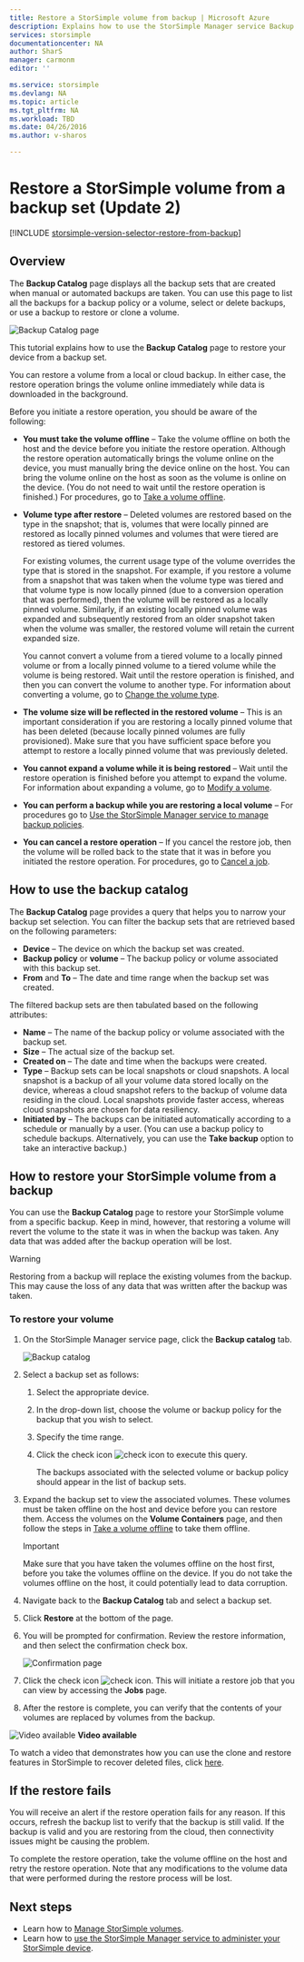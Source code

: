 ```yaml
---
title: Restore a StorSimple volume from backup | Microsoft Azure
description: Explains how to use the StorSimple Manager service Backup Catalog page to restore a StorSimple volume from a backup set.
services: storsimple
documentationcenter: NA
author: SharS
manager: carmonm
editor: ''

ms.service: storsimple
ms.devlang: NA
ms.topic: article
ms.tgt_pltfrm: NA
ms.workload: TBD
ms.date: 04/26/2016
ms.author: v-sharos

---
```

# Restore a StorSimple volume from a backup set (Update 2)
[!INCLUDE [storsimple-version-selector-restore-from-backup](../../includes/storsimple-version-selector-restore-from-backup.md)]

## Overview
The **Backup Catalog** page displays all the backup sets that are created when manual or automated backups are taken. You can use this page to list all the backups for a backup policy or a volume, select or delete backups, or use a backup to restore or clone a volume.

 ![Backup Catalog page](./media/storsimple-restore-from-backup-set-u2/restore.png)

This tutorial explains how to use the **Backup Catalog** page to restore your device from a backup set.

You can restore a volume from a local or cloud backup. In either case, the restore operation brings the volume online immediately while data is downloaded in the background. 

Before you initiate a restore operation, you should be aware of the following:

* **You must take the volume offline** – Take the volume offline on both the host and the device before you initiate the restore operation. Although the restore operation automatically brings the volume online on the device, you must manually bring the device online on the host. You can bring the volume online on the host as soon as the volume is online on the device. (You do not need to wait until the restore operation is finished.) For procedures, go to [Take a volume offline](storsimple-manage-volumes-u2.md#take-a-volume-offline).
* **Volume type after restore** – Deleted volumes are restored based on the type in the snapshot; that is, volumes that were locally pinned are restored as locally pinned volumes and volumes that were tiered are restored as tiered volumes.
  
    For existing volumes, the current usage type of the volume overrides the type that is stored in the snapshot. For example, if you restore a volume from a snapshot that was taken when the volume type was tiered and that volume type is now locally pinned (due to a conversion operation that was performed), then the volume will be restored as a locally pinned volume. Similarly, if an existing locally pinned volume was expanded and subsequently restored from an older snapshot taken when the volume was smaller, the restored volume will retain the current expanded size.
  
    You cannot convert a volume from a tiered volume to a locally pinned volume or from a locally pinned volume to a tiered volume while the volume is being restored. Wait until the restore operation is finished, and then you can convert the volume to another type. For information about converting a volume, go to [Change the volume type](storsimple-manage-volumes-u2.md#change-the-volume-type). 
* **The volume size will be reflected in the restored volume** – This is an important consideration if you are restoring a locally pinned volume that has been deleted (because locally pinned volumes are fully provisioned). Make sure that you have sufficient space before you attempt to restore a locally pinned volume that was previously deleted. 
* **You cannot expand a volume while it is being restored** – Wait until the restore operation is finished before you attempt to expand the volume. For information about expanding a volume, go to [Modify a volume](storsimple-manage-volumes-u2.md#modify-a-volume).
* **You can perform a backup while you are restoring a local volume** – For procedures go to [Use the StorSimple Manager service to manage backup policies](storsimple-manage-backup-policies.md).
* **You can cancel a restore operation** – If you cancel the restore job, then the volume will be rolled back to the state that it was in before you initiated the restore operation. For procedures, go to [Cancel a job](storsimple-manage-jobs-u2.md#cancel-a-job).

## How to use the backup catalog
The **Backup Catalog** page provides a query that helps you to narrow your backup set selection. You can filter the backup sets that are retrieved based on the following parameters:

* **Device** – The device on which the backup set was created.
* **Backup policy** or **volume** – The backup policy or volume associated with this backup set.
* **From** and **To** – The date and time range when the backup set was created.

The filtered backup sets are then tabulated based on the following attributes:

* **Name** – The name of the backup policy or volume associated with the backup set.
* **Size** – The actual size of the backup set.
* **Created on** – The date and time when the backups were created. 
* **Type** – Backup sets can be local snapshots or cloud snapshots. A local snapshot is a backup of all your volume data stored locally on the device, whereas a cloud snapshot refers to the backup of volume data residing in the cloud. Local snapshots provide faster access, whereas cloud snapshots are chosen for data resiliency.
* **Initiated by** – The backups can be initiated automatically according to a schedule or manually by a user. (You can use a backup policy to schedule backups. Alternatively, you can use the **Take backup** option to take an interactive backup.)

## How to restore your StorSimple volume from a backup
You can use the **Backup Catalog** page to restore your StorSimple volume from a specific backup. Keep in mind, however, that restoring a volume will revert the volume to the state it was in when the backup was taken. Any data that was added after the backup operation will be lost.

> [!WARNING]
> Restoring from a backup will replace the existing volumes from the backup. This may cause the loss of any data that was written after the backup was taken.
> 
> 

### To restore your volume
1. On the StorSimple Manager service page, click the **Backup catalog** tab.
   
    ![Backup catalog](./media/storsimple-restore-from-backup-set-u2/restore.png)
2. Select a backup set as follows:
   
   1. Select the appropriate device.
   2. In the drop-down list, choose the volume or backup policy for the backup that you wish to select.
   3. Specify the time range.
   4. Click the check icon ![check icon](./media/storsimple-restore-from-backup-set-u2/HCS_CheckIcon.png) to execute this query.
      
      The backups associated with the selected volume or backup policy should appear in the list of backup sets.
3. Expand the backup set to view the associated volumes. These volumes must be taken offline on the host and device before you can restore them. Access the volumes on the **Volume Containers** page, and then follow the steps in [Take a volume offline](storsimple-manage-volumes-u2.md#take-a-volume-offline) to take them offline.
   
   > [!IMPORTANT]
   > Make sure that you have taken the volumes offline on the host first, before you take the volumes offline on the device. If you do not take the volumes offline on the host, it could potentially lead to data corruption.
   > 
4. Navigate back to the **Backup Catalog** tab and select a backup set.
5. Click **Restore** at the bottom of the page.
6. You will be prompted for confirmation. Review the restore information, and then select the confirmation check box.
   
    ![Confirmation page](./media/storsimple-restore-from-backup-set-u2/ConfirmRestore.png)
7. Click the check icon ![check icon](./media/storsimple-restore-from-backup-set-u2/HCS_CheckIcon.png). This will initiate a restore job that you can view by accessing the **Jobs** page. 
8. After the restore is complete, you can verify that the contents of your volumes are replaced by volumes from the backup.

![Video available](./media/storsimple-restore-from-backup-set-u2/Video_icon.png) **Video available**

To watch a video that demonstrates how you can use the clone and restore features in StorSimple to recover deleted files, click [here](https://azure.microsoft.com/documentation/videos/storsimple-recover-deleted-files-with-storsimple/).

## If the restore fails
You will receive an alert if the restore operation fails for any reason. If this occurs, refresh the backup list to verify that the backup is still valid. If the backup is valid and you are restoring from the cloud, then connectivity issues might be causing the problem. 

To complete the restore operation, take the volume offline on the host and retry the restore operation. Note that any modifications to the volume data that were performed during the restore process will be lost.

## Next steps
* Learn how to [Manage StorSimple volumes](storsimple-manage-volumes-u2.md).
* Learn how to [use the StorSimple Manager service to administer your StorSimple device](storsimple-manager-service-administration.md).

